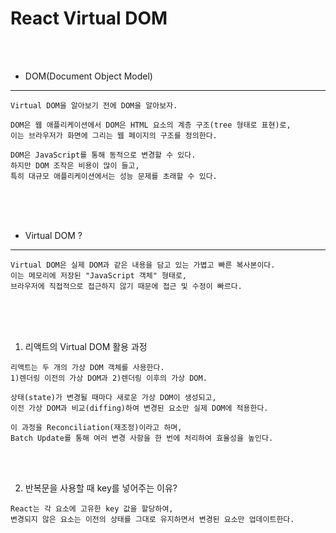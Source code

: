 # React Virtual DOM

<br />
<br />

* DOM(Document Object Model)
---

```
Virtual DOM을 알아보기 전에 DOM을 알아보자.

DOM은 웹 애플리케이션에서 DOM은 HTML 요소의 계층 구조(tree 형태로 표현)로,
이는 브라우저가 화면에 그리는 웹 페이지의 구조를 정의한다.

DOM은 JavaScript를 통해 동적으로 변경할 수 있다.
하지만 DOM 조작은 비용이 많이 들고,
특히 대규모 애플리케이션에서는 성능 문제를 초래할 수 있다.
```

<br />
<br />
<br />

* Virtual DOM ?
---

```
Virtual DOM은 실제 DOM과 같은 내용을 담고 있는 가볍고 빠른 복사본이다.
이는 메모리에 저장된 "JavaScript 객체" 형태로,
브라우저에 직접적으로 접근하지 않기 때문에 접근 및 수정이 빠르다.
```

<br />
<br />
<br />

1. 리액트의 Virtual DOM 활용 과정

```
리액트는 두 개의 가상 DOM 객체를 사용한다.
1)렌더링 이전의 가상 DOM과 2)렌더링 이후의 가상 DOM.

상태(state)가 변경될 때마다 새로운 가상 DOM이 생성되고,
이전 가상 DOM과 비교(diffing)하여 변경된 요소만 실제 DOM에 적용한다.

이 과정을 Reconciliation(재조정)이라고 하며,
Batch Update를 통해 여러 변경 사항을 한 번에 처리하여 효율성을 높인다.
```

<br />
<br />

2. 반복문을 사용할 때 key를 넣어주는 이유?

```
React는 각 요소에 고유한 key 값을 할당하여,
변경되지 않은 요소는 이전의 상태를 그대로 유지하면서 변경된 요소만 업데이트한다.
```
